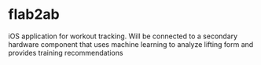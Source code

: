 # flab2ab
iOS application for workout tracking. Will be connected to a secondary hardware component that uses machine learning to analyze lifting form and provides training recommendations

